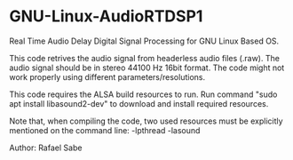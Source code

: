 # GNU-Linux-AudioRTDSP1
Real Time Audio Delay Digital Signal Processing for GNU Linux Based OS.

This code retrives the audio signal from headerless audio files (.raw). The audio signal should be in stereo 44100 Hz 16bit format. The code might not work properly using different parameters/resolutions.

This code requires the ALSA build resources to run. Run command "sudo apt install libasound2-dev" to download and install required resources.

Note that, when compiling the code, two used resources must be explicitly mentioned on the command line:
-lpthread
-lasound

Author: Rafael Sabe

